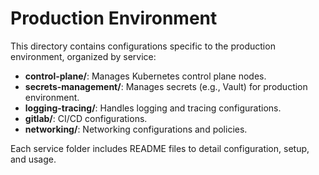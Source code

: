 
# Production Environment

This directory contains configurations specific to the production environment, organized by service:
- **control-plane/**: Manages Kubernetes control plane nodes.
- **secrets-management/**: Manages secrets (e.g., Vault) for production environment.
- **logging-tracing/**: Handles logging and tracing configurations.
- **gitlab/**: CI/CD configurations.
- **networking/**: Networking configurations and policies.

Each service folder includes README files to detail configuration, setup, and usage.
